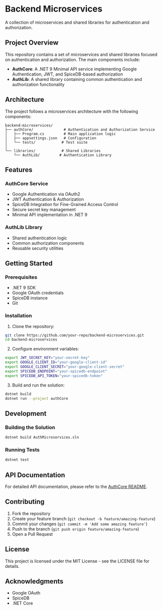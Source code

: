 # Backend Microservices

A collection of microservices and shared libraries for authentication and authorization.

## Project Overview

This repository contains a set of microservices and shared libraries focused on authentication and authorization. The main components include:

- **AuthCore**: A .NET 9 Minimal API service implementing Google Authentication, JWT, and SpiceDB-based authorization
- **AuthLib**: A shared library containing common authentication and authorization functionality

## Architecture

The project follows a microservices architecture with the following components:

```
backend-microservices/
├── authCore/              # Authentication and Authorization Service
│   ├── Program.cs         # Main application logic
│   ├── appsettings.json   # Configuration
│   └── tests/            # Test suite
│
└── libraries/            # Shared Libraries
    └── AuthLib/         # Authentication Library
```

## Features

### AuthCore Service

- Google Authentication via OAuth2
- JWT Authentication & Authorization
- SpiceDB Integration for Fine-Grained Access Control
- Secure secret key management
- Minimal API implementation in .NET 9

### AuthLib Library

- Shared authentication logic
- Common authorization components
- Reusable security utilities

## Getting Started

### Prerequisites

- .NET 9 SDK
- Google OAuth credentials
- SpiceDB instance
- Git

### Installation

1. Clone the repository:

```bash
git clone https://github.com/your-repo/backend-microservices.git
cd backend-microservices
```

2. Configure environment variables:

```bash
export JWT_SECRET_KEY="your-secret-key"
export GOOGLE_CLIENT_ID="your-google-client-id"
export GOOGLE_CLIENT_SECRET="your-google-client-secret"
export SPICEDB_ENDPOINT="your-spicedb-endpoint"
export SPICEDB_API_TOKEN="your-spicedb-token"
```

3. Build and run the solution:

```bash
dotnet build
dotnet run --project authCore
```

## Development

### Building the Solution

```bash
dotnet build AuthMicroservices.sln
```

### Running Tests

```bash
dotnet test
```

## API Documentation

For detailed API documentation, please refer to the [AuthCore README](authCore/README.md).

## Contributing

1. Fork the repository
2. Create your feature branch (`git checkout -b feature/amazing-feature`)
3. Commit your changes (`git commit -m 'Add some amazing feature'`)
4. Push to the branch (`git push origin feature/amazing-feature`)
5. Open a Pull Request

## License

This project is licensed under the MIT License - see the LICENSE file for details.

## Acknowledgments

- Google OAuth
- SpiceDB
- .NET Core
